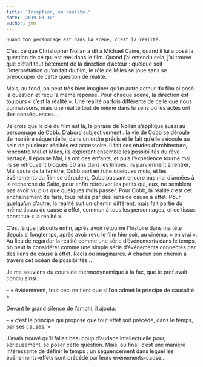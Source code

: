 ```yaml
---
title: 'Inception, en réalité…'
date: '2019-03-30'
author: jmm
---
```


```
Quand ton personnage est dans la scène, c’est la réalité.
```

C’est ce que Christopher Nollan a dit à Michael Caine, quand il lui a posé la question de ce qui est réel dans le film. Quand j’ai entendu cela, j’ai trouvé que c’était tout bêtement de la direction d’acteur : quelque soit l’interprétation qu’on fait du film, le rôle de Miles se joue sans se préoccuper de cette question de réalité.

Mais, au fond, on peut très bien imaginer qu’un autre acteur du film ai posé la question et reçu la même réponse. Pour chaque scène, la direction est toujours « c’est la réalité ». Une réalité parfois différente de celle que nous connaissons, mais une réalité tout de même dans le sens où les actes ont des conséquences…

Je crois que la clé du film est là, la phrase de Nollan s’applique aussi au personnage de Cobb. D’abord subjectivement : la vie de Cobb se déroule de manière séquentielle, dans un ordre précis et le fait qu’elle s’écoule au sein de plusieurs réalités est accessoire. Il fait ses études d’architecture, rencontre Mal et Miles, ils explorent ensemble les possibilités du rêve partagé, il épouse Mal, ils ont des enfants, et puis l’expérience tourne mal, ils se retrouvent bloqués 50 ans dans les limbes, ils parviennent à rentrer, Mal saute de la fenêtre, Cobb part en fuite quelques mois, et les événements du film se déroulent, Cobb passant encore pas mal d’années à la recherche de Saito, pour enfin retrouver les petits qui, eux, ne semblent pas avoir vu plus que quelques mois passer. Pour Cobb, la réalité c’est cet enchaînement de faits, tous reliés par des liens de cause à effet. Pour quelqu’un d’autre, la réalité suit un chemin différent, mais fait partie du même tissus de cause à effet, commun à tous les personnages, et ce tissus constitue « la réalité ».

C’est là que j’aboutis enfin, après avoir retourné l’histoire dans ma tête depuis si longtemps, après avoir revu le film hier soir, au cinéma, « en vrai ». Au lieu de regarder la réalité comme une série d’événements dans le temps, on peut la considérer comme une simple série d’événements connectés par des liens de cause à effet. Réels ou imaginaires. À chacun son chemin à travers cet océan de possibilités…

Je me souviens du cours de thermodynamique à la fac, que le prof avait conclu ainsi :

– « évidemment, tout ceci ne tient que si l’on admet le principe de causalité.  »

Devant le grand silence de l’amphi, il ajouta:

– « c’est le principe qui propose que tout effet soit précédé, dans le temps, par ses causes. »

J’avais trouvé qu’il fallait beaucoup d’audace intellectuelle pour, sérieusement, se poser cette question. Mais, au final, c’est une manière intéressante de définir le temps : un séquencement dans lequel les événements-effets sont précédé par leurs événements-cause…
